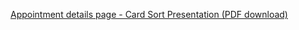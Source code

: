 [Appointment details page - Card Sort Presentation (PDF download)](https://github.com/user-attachments/files/18189237/Appointment.details.page.-.card.sort.presentation.pdf)

